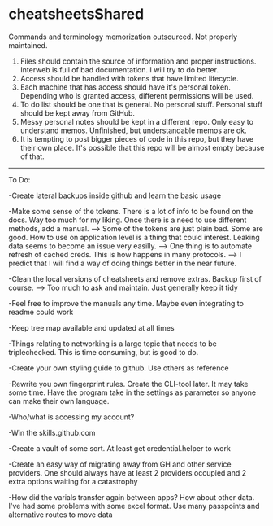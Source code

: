 # cheatsheetsShared
Commands and terminology memorization outsourced. Not properly maintained.

1) Files should contain the source of information and proper instructions. Interweb is full of bad documentation. I will try to do better.
2) Access should be handled with tokens that have limited lifecycle.
3) Each machine that has access should have it's personal token. Depending who is granted access, different permissions will be used.
4) To do list should be one that is general. No personal stuff. Personal stuff should be kept away from GitHub.
5) Messy personal notes should be kept in a different repo. Only easy to understand memos. Unfinished, but understandable memos are ok.
6) It is tempting to post bigger pieces of code in this repo, but they have their own place. It's possible that this repo will be almost empty because of that.

______
To Do:

-Create lateral backups inside github and learn the basic usage

-Make some sense of the tokens. There is a lot of info to be found on the docs. Way too much for my liking. Once there is a need to use different methods, add a manual.
  --> Some of the tokens are just plain bad. Some are good. How to use on application level is a thing that could interest. Leaking data seems to become an issue very easilly.
  --> One thing is to automate refresh of cached creds. This is how happens in many protocols.
  --> I predict that I will find a way of doing things better in the near future.

-Clean the local versions of cheatsheets and remove extras. Backup first of course.
  --> Too much to ask and maintain. Just generally keep it tidy

-Feel free to improve the manuals any time. Maybe even integrating to readme could work

-Keep tree map available and updated at all times

-Things relating to networking is a large topic that needs to be triplechecked. This is time consuming, but is good to do.

-Create your own styling guide to github. Use others as reference

-Rewrite you own fingerprint rules. Create the CLI-tool later. It may take some time. Have the program take in the settings as parameter so anyone can make their own language.

-Who/what is accessing my account?

-Win the skills.github.com

-Create a vault of some sort. At least get credential.helper <custom> to work

-Create an easy way of migrating away from GH and other service providers. One should always have at least 2 providers occupied and 2 extra options waiting for a catastrophy

-How did the varials transfer again between apps? How about other data. I've had some problems with some excel format. Use many passpoints and alternative routes to move data

